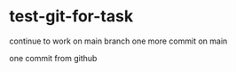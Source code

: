 # test-git-for-task

continue to work on main branch
one more commit on main

one commit from github
